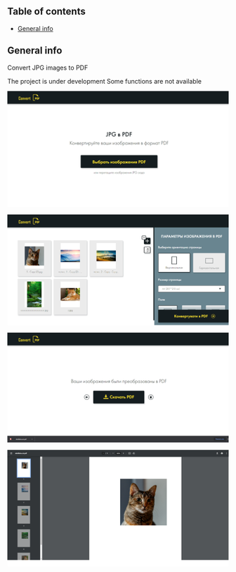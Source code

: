 ## Table of contents
* [General info](#general-info)

## General info
Convert JPG images to PDF

The project is under development
Some functions are not available

![Algorithm schema](./Images/1.png)

![Algorithm schema](./Images/2.png)

![Algorithm schema](./Images/3.png)

![Algorithm schema](./Images/4.png)


